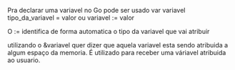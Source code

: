 Pra declarar uma variavel no Go pode ser usado
var variavel tipo_da_variavel = valor
ou
variavel := valor

O := identifica de forma automatica o tipo da variavel que vai atribuir

utilizando o &variavel quer dizer que aquela variavel esta sendo atribuida a algum espaço da memoria. É utilizado para receber uma váriavel atribuida ao usuario.

